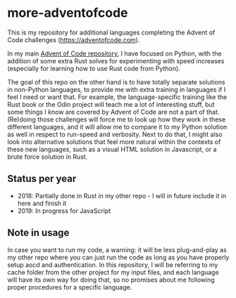 # more-adventofcode
This is my repository for additional languages completing the Advent of Code challenges (https://adventofcode.com).

In my main [Advent of Code repository](https://github.com/debruijn/adventofcode), I have focused on Python, with the 
addition of some extra Rust solves for experimenting with speed increases (especially for learning how to use Rust code 
from Python).

The goal of this repo on the other hand is to have totally separate solutions in non-Python languages, to provide me 
with extra training in languages if I feel I need or want that. For example, the language-specific training like the 
Rust book or the Odin project will teach me a lot of interesting stuff, but some things I know are covered by Advent of 
Code are not a part of that. (Re)doing those challenges will force me to look up how they work in these different 
languages, and it will allow me to compare it to my Python solution as well in respect to run-speed and verbosity. Next
to do that, I might also look into alternative solutions that feel more natural within the contexts of these new
languages, such as a visual HTML solution in Javascript, or a brute force solution in Rust.

## Status per year
- 2018: Partially done in Rust in my other repo - I will in future include it in here and finish it
- 2019: In progress for JavaScript

## Note in usage
In case you want to run my code, a warning: it will be less plug-and-play as my other repo where you can just run
the code as long as you have properly setup aocd and authentication. In this repository, I will be referring to my
cache folder from the other project for my input files, and each language will have its own way for doing that, so no
promises about me following proper procedures for a specific language.
